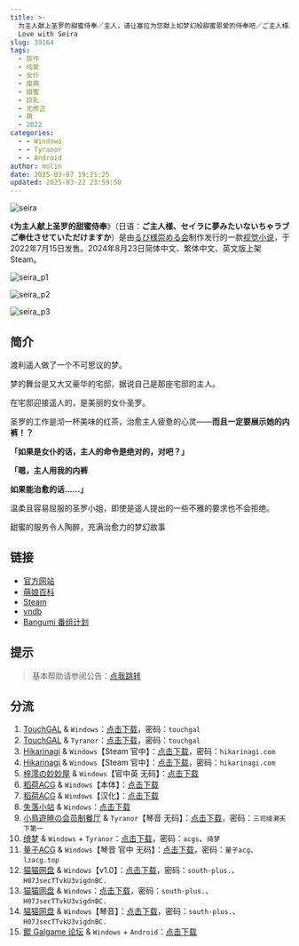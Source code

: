 ```yaml
---
title: >-
  为主人献上圣罗的甜蜜侍奉／主人，请让塞拉为您献上如梦幻般甜蜜恩爱的侍奉吧／ご主人様、セイラに夢みたいないちゃラブご奉仕させていただけますか／Dreamlike
  Love with Seira
slug: 39164
tags:
  - 拔作
  - 纯爱
  - 女仆
  - 废萌
  - 甜蜜
  - 巨乳
  - 无修正
  - 萌
  - 2022
categories:
  - - Windows
  - - Tyranor
  - - Android
author: molin
date: 2025-03-07 19:21:25
updated: 2025-03-22 23:59:50
---
```


![seira](https://static.saop.cc/vns/img/seira.webp)

《**为主人献上圣罗的甜蜜侍奉**》（日语：**ご主人様、セイラに夢みたいないちゃラブご奉仕させていただけますか**）是由[るび様崇める会](https://zh.moegirl.org.cn/index.php?title=るび様崇める会&action=edit&redlink=1)制作发行的一款[视觉小说](https://zh.moegirl.org.cn/视觉小说)，于2022年7月15日发售。2024年8月23日简体中文、繁体中文、英文版上架Steam。

<!-- more -->

![seira_p1](https://static.saop.cc/vns/img/seira_p1.webp)

![seira_p2](https://static.saop.cc/vns/img/seira_p2.webp)

![seira_p3](https://static.saop.cc/vns/img/seira_p3.webp)

## 简介

渡利遥人做了一个不可思议的梦。

梦的舞台是又大又豪华的宅邸，据说自己是那座宅邸的主人。

在宅邸迎接遥人的，是美丽的女仆圣罗。

圣罗的工作是沏一杯美味的红茶，治愈主人疲惫的心灵——**而且一定要展示她的内裤！？**

**「如果是女仆的话，主人的命令是绝对的，对吧？」**

**「嗯，主人用我的内裤**

**如果能治愈的话……」**

温柔且容易屈服的圣罗小姐，即使是遥人提出的一些不雅的要求也不会拒绝。

甜蜜的服务令人陶醉，充满治愈力的梦幻故事

## 链接

- [官方网站](https://rubisama.com/seira/)
- [萌娘百科](https://zh.moegirl.org.cn/%E4%B8%BA%E4%B8%BB%E4%BA%BA%E7%8C%AE%E4%B8%8A%E5%9C%A3%E7%BD%97%E7%9A%84%E7%94%9C%E8%9C%9C%E4%BE%8D%E5%A5%89)
- [Steam](https://store.steampowered.com/app/2986260/)
- [vndb](https://vndb.org/v37016)
- [Bangumi 番组计划](https://bgm.tv/subject/388414)

## 提示

> 基本帮助请参阅公告：[点我跳转](/p/announcement/)

## 分流

1. [TouchGAL](https://www.touchgal.io/) & `Windows`：[点击下载](https://pan.touchgal.net/s/V8Goud)，密码：`touchgal`
2. [TouchGAL](https://www.touchgal.io/) & `Tyranor`：[点击下载](https://pan.touchgal.net/s/PxW8hR)，密码：`touchgal`
3. [Hikarinagi](https://www.hikarinagi.com/) & `Windows`【Steam 官中】：[点击下载](https://pan.himoe.uk/s/v2mruj)，密码：`hikarinagi.com`
4. [Hikarinagi](https://www.hikarinagi.com/) & `Windows`【Steam 官中】：[点击下载](https://pan.himoe.uk/s/wpnwtz)，密码：`hikarinagi.com`
5. [梓澪の妙妙屋](https://zi0.cc/) & `Windows`【官中英 无码】：[点击下载](https://zi0.cc/d/%E5%90%88%E9%9B%86%E7%B3%BB%E5%88%97/%E6%B1%89%E5%8C%96galgame%E5%90%88%E9%9B%86/2024/08/%5B%E3%82%8B%E3%81%B3%E6%A7%98%E3%82%92%E5%B4%87%E3%82%81%E3%82%8B%E4%BC%9A%5D%20%E3%81%94%E4%B8%BB%E4%BA%BA%E6%A7%98%E3%80%81%E3%82%BB%E3%82%A4%E3%83%A9%E3%81%AB%E5%A4%A2%E3%81%BF%E3%81%9F%E3%81%84%E3%81%AA%E3%81%84%E3%81%A1%E3%82%83%E3%83%A9%E3%83%96%20%E4%B8%BA%E4%B8%BB%E4%BA%BA%E7%8C%AE%E4%B8%8A%E5%9C%A3%E7%BD%97%E7%9A%84%E7%94%9C%E8%9C%9C%E4%BE%8D%E5%A5%89%20%5B%E6%97%A0%E7%A0%81%5D%5B%E5%AE%98%E6%96%B9%E4%B8%AD%E8%8B%B1%E6%96%87%5D.zip?sign=K3wWj4fQikS8xnS6irQHCFYH7CuS9Qe1EPS_pKiXSVs=:0)
6. [稻荷ACG](https://amoebi.com/) & `Windows`【本体】：[点击下载](https://tele.zrflie.top/PC-2/%E4%B8%BB%E4%BA%BA%EF%BC%8C%E8%AF%B7%E8%AE%A9%E5%A1%9E%E6%8B%89%E4%B8%BA%E6%82%A8%E7%8C%AE%E4%B8%8A%E5%A6%82%E6%A2%A6%E5%B9%BB%E8%88%AC%E7%94%9C%E8%9C%9C%E6%81%A9%E7%88%B1%E7%9A%84%E4%BE%8D%E5%A5%89%E5%90%A7%EF%BC%88%E3%81%94%E4%B8%BB%E4%BA%BA%E6%A7%98%E3%80%81%E3%82%BB%E3%82%A4%E3%83%A9%E3%81%AB%E5%A4%A2%E3%81%BF%E3%81%9F%E3%81%84%E3%81%AA%E3%81%84%E3%81%A1%E3%82%83%E3%83%A9%E3%83%96%E3%81%94%E5%A5%89%E4%BB%95%E3%81%95%E3%81%9B%E3%81%A6%E3%81%84%E3%81%9F%E3%81%A0%E3%81%91%E3%81%BE%E3%81%99%E3%81%8B%EF%BC%89.rar)
7. [稻荷ACG](https://amoebi.com/) & `Windows`【汉化】：[点击下载](https://files.zrflie.top/upfiles/jp/1742473469468/%E4%B8%BB%E4%BA%BA%E8%AF%B7%E8%AE%A9%E5%A1%9E%E6%8B%89%E4%B8%BA%E6%82%A8%E7%8C%AE%E4%B8%8A%E5%A6%82%E6%A2%A6%E5%B9%BB%E8%88%AC%E7%94%9C%E8%9C%9C%E6%81%A9%E7%88%B1%E7%9A%84%E4%BE%8D%E5%A5%89%E5%90%A7%E3%81%94%E4%B8%BB%E4%BA%BA%E6%A7%98%E3%82%BB%E3%82%A4%E3%83%A9%E3%81%AB%E5%A4%A2%E3%81%BF%E3%81%9F%E3%81%84%E3%81%AA%E3%81%84%E3%81%A1%E3%82%83%E3%83%A9%E3%83%96%E3%81%94%E5%A5%89%E4%BB%95%E3%81%95%E3%81%9B%E3%81%A6%E3%81%84%E3%81%9F%E3%81%A0%E3%81%91%E3%81%BE%E3%81%99%E3%81%8B.rar)
8. [失落小站](https://www.shinnku.com/) & `Windows`：[点击下载](https://dl.oo0o.ooo/file/shinnku/0/win/%E4%B8%BB%E4%BA%BA%EF%BC%8C%E8%AF%B7%E8%AE%A9%E5%A1%9E%E6%8B%89%E4%B8%BA%E6%82%A8%E7%8C%AE%E4%B8%8A%E5%A6%82%E6%A2%A6%E5%B9%BB%E8%88%AC%E7%94%9C%E8%9C%9C%E6%81%A9%E7%88%B1%E7%9A%84%E4%BE%8D%E5%A5%89%E5%90%A7.7z)
9. [小鳥遊暁の会员制餐厅](https://t-satoru.top/) & `Tyranor`【琴音 无码】：[点击下载](https://pan.t-satoru.top/d/s3b/TP/%E5%A1%9E%E6%8B%89/Tyrano_%E7%90%B4%E9%9F%B3%E4%B8%AA%E4%BA%BA%E6%B1%89%E5%8C%96_%E4%B8%BB%E4%BA%BA%EF%BC%8C%E8%AF%B7%E8%AE%A9%E5%A1%9E%E6%8B%89%E4%B8%BA%E6%82%A8%E7%8C%AE%E4%B8%8A%E5%A6%82%E6%A2%A6%E5%B9%BB%E8%88%AC%E7%94%9C%E8%9C%9C%E6%81%A9%E7%88%B1%E7%9A%84%E4%BE%8D%E5%A5%89%E5%90%A7_od.7z)，密码：`三司绫濑天下第一`
10. [绮梦](https://acgs.one/) & `Windows` + `Tyranor`：[点击下载](https://game.acgs.one/game/79.html)，密码：`acgs`、`绮梦`
11. [量子ACG](https://lzacg.org/) & `Windows`【琴音 官中 无码】：[点击下载](https://lzacg.org/5871)，密码：`量子acg`、`lzacg.top`
12. [猫猫网盘](https://pan.sakiko.de/) & `Windows`【v1.0】：[点击下载](https://pan.sakiko.de/d/GalGame/SP%E5%90%8E%E7%AB%AF1%5BGalGame%E5%88%86%E5%8C%BA%5D/%E7%BB%88%E7%82%B9%E6%B1%89%E5%8C%96%E9%87%8D%E6%95%B4v2%E7%89%88-%E7%A6%BB%E6%95%A3/%E6%9C%AC%E4%BD%93-Part3/%5B%E3%82%8B%E3%81%B3%E6%A7%98%E3%82%92%E5%B4%87%E3%82%81%E3%82%8B%E4%BC%9A%5D%20%E3%81%94%E4%B8%BB%E4%BA%BA%E6%A7%98%E3%80%81%E3%82%BB%E3%82%A4%E3%83%A9%E3%81%AB%E5%A4%A2%E3%81%BF%E3%81%9F%E3%81%84%E3%81%AA%E3%81%84%E3%81%A1%E3%82%83%E3%83%A9%E3%83%96%E3%81%94%E5%A5%89%E4%BB%95%E3%81%95%E3%81%9B%E3%81%A6%E3%81%84%E3%81%9F%E3%81%A0%E3%81%91%E3%81%BE%E3%81%99%E3%81%8B%20%E4%B8%BB%E4%BA%BA%EF%BC%8C%E8%AF%B7%E8%AE%A9%E5%A1%9E%E6%8B%89%E4%B8%BA%E6%82%A8%E7%8C%AE%E4%B8%8A%E5%A6%82%E6%A2%A6%E5%B9%BB%E8%88%AC%E7%94%9C%E8%9C%9C%E6%81%A9%E7%88%B1%E7%9A%84%E4%BE%8D%E5%A5%89%E5%90%A7%20%5Bv1.0%5D.rar)，密码：`south-plus.`、`H07JsecTTvkU3vigdnBC.`
13. [猫猫网盘](https://pan.sakiko.de/) & `Windows`：[点击下载](https://pan.sakiko.de/d/GalGame/SP%E5%90%8E%E7%AB%AF1%5BGalGame%E5%88%86%E5%8C%BA%5D/%E7%BB%88%E7%82%B9%E6%B1%89%E5%8C%96%E9%87%8D%E6%95%B4v2%E7%89%88-%E7%A6%BB%E6%95%A3/%E6%9C%AC%E4%BD%93-Part2/%5B%E3%82%8B%E3%81%B3%E6%A7%98%E3%82%92%E5%B4%87%E3%82%81%E3%82%8B%E4%BC%9A%5D%20%E3%81%94%E4%B8%BB%E4%BA%BA%E6%A7%98%E3%80%81%E3%82%BB%E3%82%A4%E3%83%A9%E3%81%AB%E5%A4%A2%E3%81%BF%E3%81%9F%E3%81%84%E3%81%AA%E3%81%84%E3%81%A1%E3%82%83%E3%83%A9%E3%83%96%E3%81%94%E5%A5%89%E4%BB%95%E3%81%95%E3%81%9B%E3%81%A6%E3%81%84%E3%81%9F%E3%81%A0%E3%81%91%E3%81%BE%E3%81%99%E3%81%8B%20%E4%B8%BB%E4%BA%BA%EF%BC%8C%E8%AF%B7%E8%AE%A9%E5%A1%9E%E6%8B%89%E4%B8%BA%E6%82%A8%E7%8C%AE%E4%B8%8A%E5%A6%82%E6%A2%A6%E5%B9%BB%E8%88%AC%E7%94%9C%E8%9C%9C%E6%81%A9%E7%88%B1%E7%9A%84%E4%BE%8D%E5%A5%89%E5%90%A7.rar)，密码：`south-plus.`、`H07JsecTTvkU3vigdnBC.`
14. [猫猫网盘](https://pan.sakiko.de/) & `Windows`【琴音】：[点击下载](https://pan.sakiko.de/d/GalGame/SP%E5%90%8E%E7%AB%AF1%5BGalGame%E5%88%86%E5%8C%BA%5D/%E5%8D%97%2BGalGame%E6%B1%89%E5%8C%96%E5%8C%BA%E5%85%A8%E5%8C%BA%E5%A4%87%E4%BB%BD%E5%90%88%E9%9B%86%5B%E9%87%8D%E5%8E%8B%5D-%E7%A6%BB%E6%95%A3/%E7%AC%AC%E4%B8%80%E8%BD%AE-Part1/%E6%9C%AC%E4%BD%93/%5B%E3%82%8B%E3%81%B3%E6%A7%98%E3%82%92%E5%B4%87%E3%82%81%E3%82%8B%E4%BC%9A%5D%E3%81%94%E4%B8%BB%E4%BA%BA%E6%A7%98%E3%80%81%E3%82%BB%E3%82%A4%E3%83%A9%E3%81%AB%E5%A4%A2%E3%81%BF%E3%81%9F%E3%81%84%E3%81%AA%E3%81%84%E3%81%A1%E3%82%83%E3%83%A9%E3%83%96%E3%81%94%E5%A5%89%E4%BB%95%E3%81%95%E3%81%9B%E3%81%A6%E3%81%84%E3%81%9F%E3%81%A0%E3%81%91%E3%81%BE%E3%81%99%E3%81%8B%E4%B8%BB%E4%BA%BA%EF%BC%8C%E8%AF%B7%E8%AE%A9%E5%A1%9E%E6%8B%89%E4%B8%BA%E6%82%A8%E7%8C%AE%E4%B8%8A%E5%A6%82%E6%A2%A6%E5%B9%BB%E8%88%AC%E7%94%9C%E8%9C%9C%E6%81%A9%E7%88%B1%E7%9A%84%E4%BE%8D%E5%A5%89%E5%90%A7%20%E6%B1%89%E5%8C%96%E7%A1%AC%E7%9B%98%E7%89%88%5B1.7G%5D%5B%E7%90%B4%E9%9F%B3%E4%B8%AA%E4%BA%BA%E6%B1%89%E5%8C%96%5D/%5B%E3%82%8B%E3%81%B3%E6%A7%98%E3%82%92%E5%B4%87%E3%82%81%E3%82%8B%E4%BC%9A%5D%E3%81%94%E4%B8%BB%E4%BA%BA%E6%A7%98%E3%80%81%E3%82%BB%E3%82%A4%E3%83%A9%E3%81%AB%E5%A4%A2%E3%81%BF%E3%81%9F%E3%81%84%E3%81%AA%E3%81%84%E3%81%A1%E3%82%83%E3%83%A9%E3%83%96%E3%81%94%E5%A5%89%E4%BB%95%E3%81%95%E3%81%9B%E3%81%A6%E3%81%84%E3%81%9F%E3%81%A0%E3%81%91%E3%81%BE%E3%81%99%E3%81%8B%E4%B8%BB%E4%BA%BA%EF%BC%8C%E8%AF%B7%E8%AE%A9%E5%A1%9E%E6%8B%89%E4%B8%BA%E6%82%A8%E7%8C%AE%E4%B8%8A%E5%A6%82%E6%A2%A6%E5%B9%BB%E8%88%AC%E7%94%9C%E8%9C%9C%E6%81%A9%E7%88%B1%E7%9A%84%E4%BE%8D%E5%A5%89%E5%90%A7%20%E6%B1%89%E5%8C%96%E7%A1%AC%E7%9B%98%E7%89%88%5B1.7G%5D%5B%E7%90%B4%E9%9F%B3%E4%B8%AA%E4%BA%BA%E6%B1%89%E5%8C%96%5D.rar)，密码：`south-plus.`、`H07JsecTTvkU3vigdnBC.`
15. [鲲 Galgame 论坛](https://kungal.com/) & `Windows` + `Android`：[点击下载](https://www.kungal.com/galgame/769)
